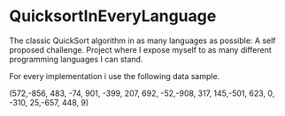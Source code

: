 # QuicksortInEveryLanguage

The classic QuickSort algorithm in as many languages as possible: A self proposed challenge.
Project where I expose myself to as many different programming languages I can stand.


For every implementation i use the following data sample.

(572,-856, 483, -74, 901, 
-399, 207, 692, -52,-908, 
 317, 145,-501, 623, 0, 
-310,  25,-657, 448, 9)
